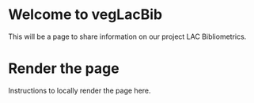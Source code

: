 # Welcome to vegLacBib

This will be a page to share information on our project LAC Bibliometrics.

# Render the page

Instructions to locally render the page here.

